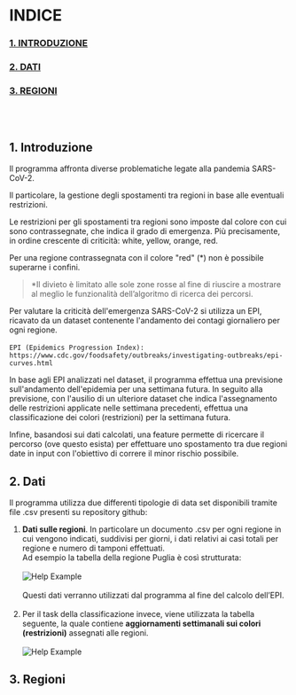 # INDICE
### <a href=#intro>1. INTRODUZIONE</a>
### <a href=#dati>2. DATI</a>
### <a href=#regioni>3. REGIONI</a>

<br><br>

<h2 id="intro"> 1. Introduzione </h2>
Il programma affronta diverse problematiche legate alla pandemia SARS-CoV-2.

Il particolare, la gestione degli spostamenti tra regioni in base alle eventuali restrizioni.

Le restrizioni per gli spostamenti tra regioni sono imposte dal colore con cui sono contrassegnate, che indica il grado di emergenza. Più precisamente, in ordine crescente di criticità: white, yellow, orange, red.

Per una regione contrassegnata con il colore "red" (*) non è possibile superarne i confini.
>*Il divieto è limitato alle sole zone rosse al fine di riuscire a mostrare al meglio le funzionalità dell’algoritmo di ricerca dei percorsi.

Per valutare la criticità dell'emergenza SARS-CoV-2 si utilizza un EPI, ricavato da un dataset contenente l'andamento dei contagi giornaliero per ogni regione.<br><br>
```EPI (Epidemics Progression Index): https://www.cdc.gov/foodsafety/outbreaks/investigating-outbreaks/epi-curves.html```<br>

In base agli EPI analizzati nel dataset, il programma effettua una previsione sull'andamento dell'epidemia per una settimana futura.
In seguito alla previsione, con l'ausilio di un ulteriore dataset che indica l'assegnamento delle restrizioni applicate nelle settimana precedenti, effettua una classificazione dei colori (restrizioni) per la settimana futura.

Infine, basandosi sui dati calcolati, una feature permette di ricercare il percorso (ove questo esista) per effettuare uno spostamento tra due regioni date in input con l'obiettivo di correre il minor rischio possibile.


<h2 id="dati"> 2. Dati </h2>

Il programma utilizza due differenti tipologie di data set disponibili tramite file .csv presenti su repository github:
1) **Dati sulle regioni**. In particolare un documento .csv per ogni regione in cui vengono indicati, suddivisi per giorni, i dati relativi ai casi totali per regione e numero di tamponi effettuati.<br>
Ad esempio la tabella della regione Puglia è così strutturata:<br><br>
![Help Example](/img/Immagine.png)<br><br>
Questi dati verranno utilizzati dal programma al fine del calcolo dell’EPI.<br><br>
2) Per il task della classificazione invece, viene utilizzata la tabella seguente, la quale contiene **aggiornamenti settimanali sui colori (restrizioni)** assegnati alle regioni.<br><br>
![Help Example](/img/Immagine2.png)<br>


<h2 id="regioni"> 3. Regioni</h2>
